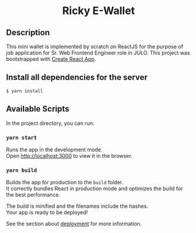 <h1 align="center">Ricky E-Wallet</h1>

## Description

This mini wallet is implemented by scratch on ReactJS for the purpose of job application for Sr. Web Frontend Engineer role in JULO. This project was bootstrapped with [Create React App](https://github.com/facebook/create-react-app).

## Install all dependencies for the server

`$ yarn install`

## Available Scripts

In the project directory, you can run:

### `yarn start`

Runs the app in the development mode.\
Open [http://localhost:3000](http://localhost:3000) to view it in the browser.

### `yarn build`

Builds the app for production to the `build` folder.\
It correctly bundles React in production mode and optimizes the build for the best performance.

The build is minified and the filenames include the hashes.\
Your app is ready to be deployed!

See the section about [deployment](https://facebook.github.io/create-react-app/docs/deployment) for more information.
